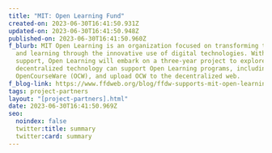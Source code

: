 ```yaml
---
title: "MIT: Open Learning Fund"
created-on: 2023-06-30T16:41:50.931Z
updated-on: 2023-06-30T16:41:50.948Z
published-on: 2023-06-30T16:41:50.960Z
f_blurb: MIT Open Learning is an organization focused on transforming teaching
  and learning through the innovative use of digital technologies. With FFDW’s
  support, Open Learning will embark on a three-year project to explore how
  decentralized technology can support Open Learning programs, including NextGen
  OpenCourseWare (OCW), and upload OCW to the decentralized web.
f_blog-link: https://www.ffdweb.org/blog/ffdw-supports-mit-open-learning-in-preserving-humanity-s-most-important-information/
tags: project-partners
layout: "[project-partners].html"
date: 2023-06-30T16:41:50.969Z
seo:
  noindex: false
  twitter:title: summary
  twitter:card: summary
---
```

